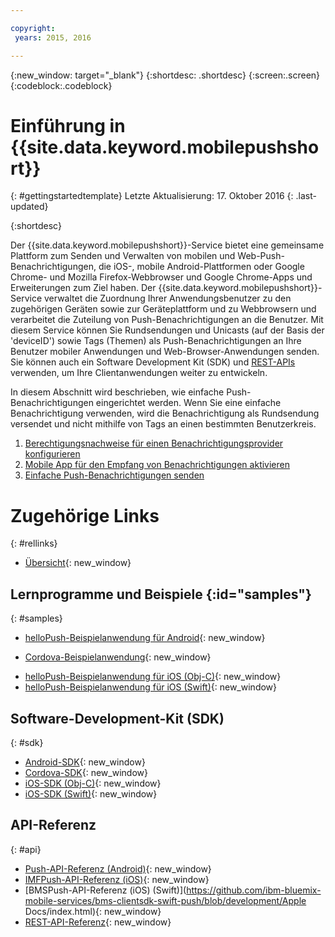 ```yaml
---

copyright:
 years: 2015, 2016

---
```


{:new_window: target="_blank"}
{:shortdesc: .shortdesc}
{:screen:.screen}
{:codeblock:.codeblock}

# Einführung in {{site.data.keyword.mobilepushshort}}
{: #gettingstartedtemplate}
Letzte Aktualisierung: 17. Oktober 2016
{: .last-updated}

{:shortdesc}

Der {{site.data.keyword.mobilepushshort}}-Service bietet eine gemeinsame Plattform zum Senden und Verwalten von mobilen und Web-Push-Benachrichtigungen, die iOS-, mobile Android-Plattformen oder Google Chrome- und Mozilla Firefox-Webbrowser und Google Chrome-Apps und Erweiterungen zum Ziel haben. Der {{site.data.keyword.mobilepushshort}}-Service verwaltet die Zuordnung Ihrer Anwendungsbenutzer zu den zugehörigen Geräten sowie zur Geräteplattform und zu Webbrowsern und verarbeitet die Zuteilung von Push-Benachrichtigungen an die Benutzer. Mit diesem Service können Sie Rundsendungen und Unicasts (auf der Basis der 'deviceID') sowie Tags (Themen) als Push-Benachrichtigungen an Ihre Benutzer mobiler Anwendungen und Web-Browser-Anwendungen senden. Sie können auch ein Software Development Kit (SDK) und [REST-APIs](https://mobile.{DomainName}/imfpush/) verwenden, um Ihre Clientanwendungen weiter zu entwickeln.

In diesem Abschnitt wird beschrieben, wie einfache Push-Benachrichtigungen eingerichtet werden. Wenn Sie eine einfache Benachrichtigung verwenden, wird die Benachrichtigung als Rundsendung versendet und nicht mithilfe von Tags an einen bestimmten Benutzerkreis.

1. [Berechtigungsnachweise für einen Benachrichtigungsprovider konfigurieren](t__main_push_config_provider.html)
2. [Mobile App für den Empfang von Benachrichtigungen aktivieren](c_enable_push.html)
3. [Einfache Push-Benachrichtigungen senden](t_send_push_notifications.html)

# Zugehörige Links
{: #rellinks}

* [Übersicht](c_overview_push.md){: new_window}

## Lernprogramme und Beispiele {:id="samples"}
{: #samples}
* [helloPush-Beispielanwendung für Android](https://github.com/ibm-bluemix-mobile-services/bms-samples-android-hellopush/){: new_window}
- [Cordova-Beispielanwendung](https://github.com/ibm-bluemix-mobile-services/bms-samples-cordova-hellopush){: new_window}
* [helloPush-Beispielanwendung für iOS (Obj-C)](https://github.com/ibm-bluemix-mobile-services/bms-samples-ios-hellopush/){: new_window}
* [helloPush-Beispielanwendung für iOS (Swift)](https://github.com/ibm-bluemix-mobile-services/bms-samples-swift-hellopush){: new_window}

## Software-Development-Kit (SDK)
{: #sdk}
* [Android-SDK](https://github.com/ibm-bluemix-mobile-services/bms-clientsdk-android-push){: new_window}
* [Cordova-SDK](https://github.com/ibm-bluemix-mobile-services/bms-clientsdk-cordova-plugin-push){: new_window}
* [iOS-SDK (Obj-C)](https://hub.jazz.net/git/bluemixmobilesdk/imf-ios-sdk/archive?revstr=master){: new_window}
* [iOS-SDK (Swift)](https://codeload.github.com/ibm-bluemix-mobile-services/bms-clientsdk-swift-push/zip/master){: new_window}

## API-Referenz
{: #api}
* [Push-API-Referenz (Android)](https://classicdocs.ng.bluemix.net/docs/api/content/api/mobilefirst/android/push-api-doc/overview-summary.html){: new_window}
* [IMFPush-API-Referenz (iOS)](https://classicdocs.ng.bluemix.net/docs/api/content/api/mobilefirst/ios/IMFPush_api-doc/html/index.html){: new_window}
* [BMSPush-API-Referenz (iOS) (Swift)](https://github.com/ibm-bluemix-mobile-services/bms-clientsdk-swift-push/blob/development/Apple Docs/index.html){: new_window}
* [REST-API-Referenz](https://mobile.{DomainName}/imfpush/){: new_window}
